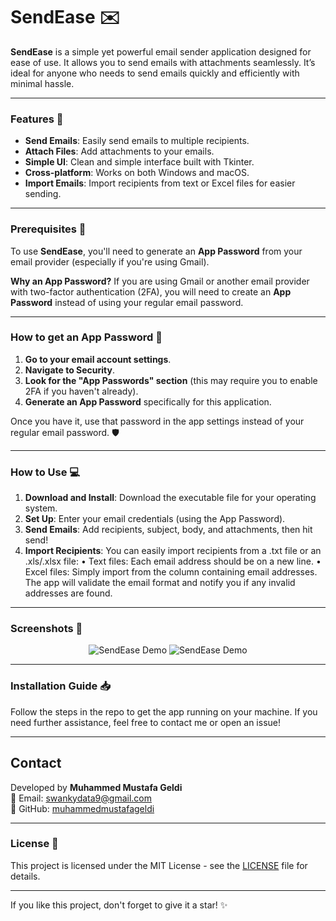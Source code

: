 # SendEase ✉️

**SendEase** is a simple yet powerful email sender application designed for ease of use. It allows you to send emails with attachments seamlessly. It’s ideal for anyone who needs to send emails quickly and efficiently with minimal hassle.

---

### Features 🚀
- **Send Emails**: Easily send emails to multiple recipients. 
- **Attach Files**: Add attachments to your emails.
- **Simple UI**: Clean and simple interface built with Tkinter.
- **Cross-platform**: Works on both Windows and macOS.
- **Import Emails**: Import recipients from text or Excel files for easier sending.


---

### Prerequisites 🔐
To use **SendEase**, you'll need to generate an **App Password** from your email provider (especially if you're using Gmail).

**Why an App Password?**
If you are using Gmail or another email provider with two-factor authentication (2FA), you will need to create an **App Password** instead of using your regular email password.

---

### How to get an App Password 🔑
1. **Go to your email account settings**.
2. **Navigate to Security**.
3. **Look for the "App Passwords" section** (this may require you to enable 2FA if you haven't already).
4. **Generate an App Password** specifically for this application.

Once you have it, use that password in the app settings instead of your regular email password. 🛡️

---

### How to Use 💻
1. **Download and Install**: Download the executable file for your operating system.
2. **Set Up**: Enter your email credentials (using the App Password).
3. **Send Emails**: Add recipients, subject, body, and attachments, then hit send!
4. **Import Recipients**: You can easily import recipients from a .txt file or an .xls/.xlsx file:
	•	Text files: Each email address should be on a new line.
	•	Excel files: Simply import from the column containing email addresses.
The app will validate the email format and notify you if any invalid addresses are found.

---

### Screenshots 📸
<p align="center">
   <img src="https://github.com/muhammedmustafageldi/My-ScreenShots-Files/blob/main/Screnshots/SendEase/1.png" alt="SendEase Demo">
   <img src="https://github.com/muhammedmustafageldi/My-ScreenShots-Files/blob/main/Screnshots/SendEase/2.png" alt="SendEase Demo">
</p>

---

### Installation Guide 📥

Follow the steps in the repo to get the app running on your machine. If you need further assistance, feel free to contact me or open an issue!

---

## Contact

Developed by **Muhammed Mustafa Geldi**\
📧 Email: [swankydata9@gmail.com](mailto\:muhammedmustafageldi@gmail.com)\
🔗 GitHub: [muhammedmustafageldi](https://github.com/muhammedmustafageldi)

---

### License 📝
This project is licensed under the MIT License - see the [LICENSE](LICENSE) file for details.

---

If you like this project, don't forget to give it a star! ✨

